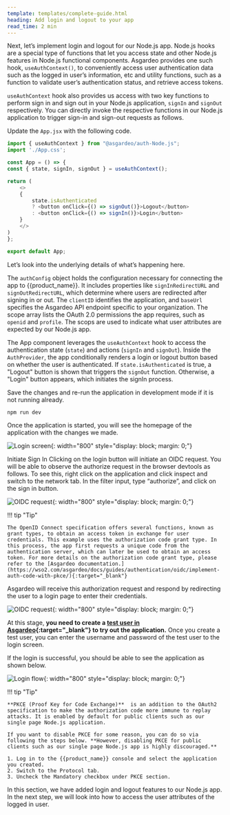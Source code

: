 ```yaml
---
template: templates/complete-guide.html
heading: Add login and logout to your app
read_time: 2 min
---
```


Next, let’s implement login and logout for our Node.js app. Node.js hooks are a special type of functions that let you access state and other Node.js features in Node.js functional components. Asgardeo provides one such hook, `useAuthContext()`, to conveniently access user authentication data such as the logged in user’s information, etc and utility functions, such as a function to validate user’s authentication status, and retrieve access tokens.

`useAuthContext` hook also provides us access with two key functions to perform sign in and sign out in your Node.js application, `signIn` and `signOut` respectively. You can directly invoke the respective functions in our Node.js application to trigger sign-in and sign-out requests as follows.

Update the `App.jsx` with the following code.

```javascript
import { useAuthContext } from "@asgardeo/auth-Node.js";
import './App.css';

const App = () => {
const { state, signIn, signOut } = useAuthContext();

return (
    <>
    {
        state.isAuthenticated
        ? <button onClick={() => signOut()}>Logout</button>
        : <button onClick={() => signIn()}>Login</button>
    }
    </>
)
};

export default App;
```

Let’s look into the underlying details of what’s happening here.

The `authConfig` object holds the configuration necessary for connecting the app to {{product_name}}. It includes properties like `signInRedirectURL` and `signOutRedirectURL`, which determine where users are redirected after signing in or out. The `clientID` identifies the application, and `baseUrl` specifies the Asgardeo API endpoint specific to your organization. The scope array lists the OAuth 2.0 permissions the app requires, such as `openid` and `profile`. The scops are used to indicate what user attributes are expected by our Node.js app.

The App component leverages the `useAuthContext` hook to access the authentication state (`state`) and actions (`signIn` and `signOut`). Inside the `AuthProvider`, the app conditionally renders a login or logout button based on whether the user is authenticated. If `state.isAuthenticated` is true, a "Logout" button is shown that triggers the `signOut` function. Otherwise, a "Login" button appears, which initiates the signIn process.

Save the changes and re-run the application in development mode if it is not running already.

```bash
npm run dev
```

Once the application is started, you will see the homepage of the application with the changes we made.

![Login screen]({{base_path}}/complete-guides/nodejs/assets/img/image14.png){: width="800" style="display: block; margin: 0;"}

Initiate Sign In
Clicking on the login button will initiate an OIDC request. You will be able to observe the authorize request in the browser devtools as follows. To see this, right click on the application and click inspect and switch to the network tab. In the filter input, type “authorize”, and click on the sign in button.

![OIDC request]({{base_path}}/complete-guides/nodejs/assets/img/image15.png){: width="800" style="display: block; margin: 0;"}

!!! tip "Tip"

    The OpenID Connect specification offers several functions, known as grant types, to obtain an access token in exchange for user credentials. This example uses the authorization code grant type. In this process, the app first requests a unique code from the authentication server, which can later be used to obtain an access token. For more details on the authorization code grant type, please refer to the [Asgardeo documentation.](https://wso2.com/asgardeo/docs/guides/authentication/oidc/implement-auth-code-with-pkce/){:target="_blank"} 

Asgardeo will receive this authorization request and respond by redirecting the user to a login page to enter their credentials.

![OIDC request]({{base_path}}/complete-guides/nodejs/assets/img/image16.png){: width="800" style="display: block; margin: 0;"}

At this stage, **you need to create a [test user in Asgardeo](https://wso2.com/asgardeo/docs/guides/users/manage-users/#onboard-users){:target="_blank"}  to try out the application.** Once you create a test user, you can enter the username and password of the test user to the login screen.

If the login is successful, you should be able to see the application as shown below.

![Login flow]({{base_path}}/complete-guides/nodejs/assets/img/image17.png){: width="800" style="display: block; margin: 0;"}

!!! tip "Tip"

    **PKCE (Proof Key for Code Exchange)**  is an addition to the OAuth2 specification to make the authorization code more immune to replay attacks. It is enabled by default for public clients such as our single page Node.js application. 
    
    If you want to disable PKCE for some reason, you can do so via following the steps below. **However, disabling PKCE for public clients such as our single page Node.js app is highly discouraged.**  

    1. Log in to the {{product_name}} console and select the application you created.
    2. Switch to the Protocol tab.
    3. Uncheck the Mandatory checkbox under PKCE section.

In this section, we have added login and logout features to our Node.js app. In the next step, we will look into how to access the user attributes of the logged in user.
